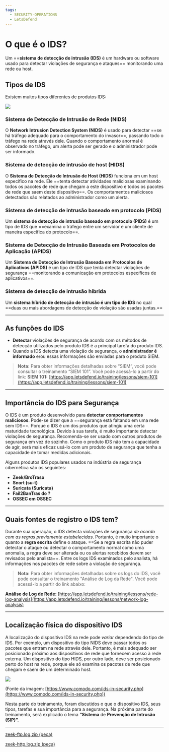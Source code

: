 ```yaml
---
tags:
  - SECURITY-OPERATIONS
  - LetsDefend
---
```

# **O que é o IDS?**

Um ==**sistema de detecção de intrusão (IDS)** é um hardware ou software usado para detectar violações de segurança e ataques== monitorando uma rede ou host.
## **Tipos de IDS**

Existem muitos tipos diferentes de produtos IDS:

![](https://letsdefend.io/blog/wp-content/uploads/2023/01/image.png)

### **Sistema de Detecção de Intrusão de Rede (NIDS)**
O **Network Intrusion Detection System (NIDS)** é usado para detectar ==se há tráfego adequado para o comportamento do invasor==, passando todo o tráfego na rede através dele. Quando o comportamento anormal é observado no tráfego, um alerta pode ser gerado e o administrador pode ser informado.

### **Sistema de detecção de intrusão de host (HIDS)**
O **Sistema de Detecção de Intrusão de Host (HIDS)** funciona em um host específico na rede. Ele ==tenta detectar atividades maliciosas examinando todos os pacotes de rede que chegam a este dispositivo e todos os pacotes de rede que saem deste dispositivo==. Os comportamentos maliciosos detectados são relatados ao administrador como um alerta.

### **Sistema de detecção de intrusão baseado em protocolo (PIDS)**
Um **sistema de detecção de intrusão baseado em protocolo (PIDS)** é um tipo de IDS que ==examina o tráfego entre um servidor e um cliente de maneira específica do protocolo==.

### **Sistema de Detecção de Intrusão Baseada em Protocolos de Aplicação (APIDS)**
Um **Sistema de Detecção de Intrusão Baseada em Protocolos de Aplicativos (APIDS)** é um tipo de IDS que tenta detectar violações de segurança ==monitorando a comunicação em protocolos específicos de aplicativos==.

### **Sistema de detecção de intrusão híbrida**
Um **sistema híbrido de detecção de intrusão é um tipo de IDS** no qual ==duas ou mais abordagens de detecção de violação são usadas juntas.==

---
## **As funções do IDS**
- **Detectar** violações de segurança de acordo com os métodos de detecção utilizados pelo produto IDS é a principal tarefa do produto IDS.
- Quando a IDS detecta uma violação de segurança, o **administrador é informado** e/ou essas informações são enviadas para o produto SIEM.
 
>**Nota:** Para obter informações detalhadas sobre “SIEM”, você pode consultar o treinamento “SIEM 101”. Você pode acessá-lo a partir do link: **SIEM 101:** [https://app.letsdefend.io/training/lessons/siem-101](https://app.letsdefend.io/training/lessons/siem-101)

---
## **Importância do IDS para Segurança**

O IDS é um produto desenvolvido para **detectar comportamentos maliciosos**. Pode-se dizer que a ==segurança está faltando em uma rede sem IDS==. Porque o IDS é um dos produtos que atingiu uma certa maturidade tecnológica. Devido à sua tarefa, é muito importante detectar violações de segurança. Recomenda-se ser usado com outros produtos de segurança em vez de sozinho. Como o produto IDS não tem a capacidade de agir, será mais eficaz usá-lo com um produto de segurança que tenha a capacidade de tomar medidas adicionais.

Alguns produtos IDS populares usados na indústria de segurança cibernética são os seguintes:

- **Zeek/BroTraso**
- **Snort (su-t)**
- **Suricata (Suricata)**
- **Fail2BanTras do ?**
- **OSSEC em OSSEC**

---
## **Quais fontes de registro o IDS tem?**

Durante sua operação, o IDS detecta violações de segurança *de acordo com as regras previamente estabelecidas*. Portanto, é muito importante o quanto a **regra escrita** define o ataque. ==Se a regra escrita não puder detectar o ataque ou detectar o comportamento normal como uma anomalia, a regra deve ser alterada ou os alertas recebidos devem ser revisados pelo analista==. Entre os logs IDS examinados pelo analista, há informações nos pacotes de rede sobre a violação de segurança.

>**Nota:** Para obter informações detalhadas sobre os logs do IDS, você pode consultar o treinamento "Análise de Log da Rede". Você pode acessá-lo a partir do link abaixo:

**Análise de Log de Rede:** [https://app.letsdefend.io/training/lessons/rede-log-analysis](https://app.letsdefend.io/training/lessons/network-log-analysis)

---
## **Localização física do dispositivo IDS**

A localização do dispositivo IDS na rede pode *variar* dependendo do tipo de IDS. Por exemplo, um dispositivo do tipo NIDS deve passar todos os pacotes que entram na rede através dele. Portanto, é mais adequado ser posicionado próximo aos dispositivos de rede que fornecem acesso à rede externa. Um dispositivo do tipo HIDS, por outro lado, deve ser posicionado perto do host na rede, porque ele só examina os pacotes de rede que chegam e saem de um determinado host.

![](https://letsdefend.io/blog/wp-content/uploads/2023/01/image-1.png)

(Fonte da imagem: [https://www.comodo.com/ids-in-security.php](https://www.comodo.com/ids-in-security.php))

Nesta parte do treinamento, foram discutidos o que o dispositivo IDS, seus tipos, tarefas e sua importância para a segurança. Na próxima parte do treinamento, será explicado o tema **“Sistema** de **Prevenção de Intrusão (SIP)”.**

---

[zeek-ftp.log.zip (peça)](https://files-ld.s3.us-east-2.amazonaws.com/zeek-ftp.log.zip)

[zeek-http.log.zip (peça)](https://files-ld.s3.us-east-2.amazonaws.com/zeek-http.log.zip)